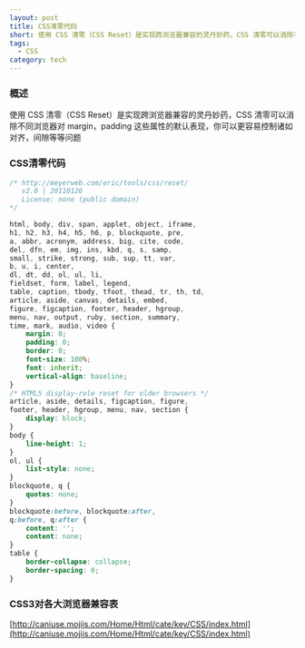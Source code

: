 ```yaml
---
layout: post
title: CSS清零代码
short: 使用 CSS 清零（CSS Reset）是实现跨浏览器兼容的灵丹妙药，CSS 清零可以消除不同浏览器对 margin，padding 这些属性的默认表现，你可以更容易控制诸如对齐，间隙等等问题
tags:
  - CSS
category: tech
---
```


### 概述

使用 CSS 清零（CSS Reset）是实现跨浏览器兼容的灵丹妙药，CSS 清零可以消除不同浏览器对 margin，padding 这些属性的默认表现，你可以更容易控制诸如对齐，间隙等等问题

### CSS清零代码

```css
/* http://meyerweb.com/eric/tools/css/reset/ 
   v2.0 | 20110126
   License: none (public domain)
*/

html, body, div, span, applet, object, iframe,
h1, h2, h3, h4, h5, h6, p, blockquote, pre,
a, abbr, acronym, address, big, cite, code,
del, dfn, em, img, ins, kbd, q, s, samp,
small, strike, strong, sub, sup, tt, var,
b, u, i, center,
dl, dt, dd, ol, ul, li,
fieldset, form, label, legend,
table, caption, tbody, tfoot, thead, tr, th, td,
article, aside, canvas, details, embed, 
figure, figcaption, footer, header, hgroup, 
menu, nav, output, ruby, section, summary,
time, mark, audio, video {
	margin: 0;
	padding: 0;
	border: 0;
	font-size: 100%;
	font: inherit;
	vertical-align: baseline;
}
/* HTML5 display-role reset for older browsers */
article, aside, details, figcaption, figure, 
footer, header, hgroup, menu, nav, section {
	display: block;
}
body {
	line-height: 1;
}
ol, ul {
	list-style: none;
}
blockquote, q {
	quotes: none;
}
blockquote:before, blockquote:after,
q:before, q:after {
	content: '';
	content: none;
}
table {
	border-collapse: collapse;
	border-spacing: 0;
}
```

### CSS3对各大浏览器兼容表

[http://caniuse.mojijs.com/Home/Html/cate/key/CSS/index.html](http://caniuse.mojijs.com/Home/Html/cate/key/CSS/index.html)
